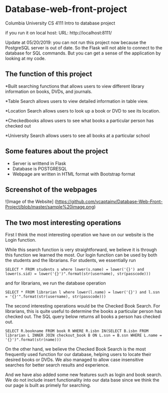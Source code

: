 # Database-web-front-project
Columbia University CS 4111 Intro to database project


if you run it on local host:
URL:
http://localhost:8111/

Update at 05/20/2019: you can not run this project now because the PostgreSQL server is out of date. So the Flask will not able to connect to the database for SQL commands.
But you can get a sense of the application by looking at my code.

## The function of this project
*Built searching functions that allows users to view different library information on books, DVDs, and journals. 

*Table Search allows users to view detailed information in table view.
	
*Location Search allows users to look up a book or DVD to see its location.

*Checkedbooks allows users to see what books a particular person has checked out

*University Search allows users to see all books at a particular school

## Some features about the project
* Server is writtend in Flask
* Database is POSTGRESQL
* Webpage are written in HTML format with Bootstrap format
## Screenshot of the webpages
![Image of the Website]
(https://github.com/vcaptainv/Database-Web-Front-Project/blob/master/sample%20image.png)


## The two most interesting operations
First I think the most interesting operation we have on our website is the Login function. 
	
While this search function is very straightforward, we believe it is through this function we learned the most. Our login function can be used by both the students and the librarians.
For students, we essentially run
	
	 
`SELECT * FROM students s where lower(s.name) = lower('{}') and lower(s.sid) = lower('{}')".format(str(username), str(passcode)))`
	
	
and for librarians, we run the database operation 
	
	
`SELECT * FROM librarian l where lower(l.name) = lower('{}') and l.ssn = '{}'".format(str(username), str(passcode)))`
	

 
The second interesting operations would be the Checked Book Search. 
For librarians, this is quite useful to determine the books a particular person has checked out. The SQL query below returns all books a person has checked out. 
	
	
`SELECT R.bookname FROM book R WHERE R.isbn IN(SELECT B.isbn FROM librarian L INNER JOIN checkout_book B ON L.ssn = B.ssn WHERE L.name = '{}')".format(str(name)))`
	
On the other hand, we believe the Checked Book Search is the most frequently used function for our database, helping users to locate their desired books or DVDs. We also managed to allow case insensitive searches for better search results and experience. 

 And we have also added some new features such as login and book search. We do not include insert functionality into our data base since we think the our page is built as primely for searching. 
